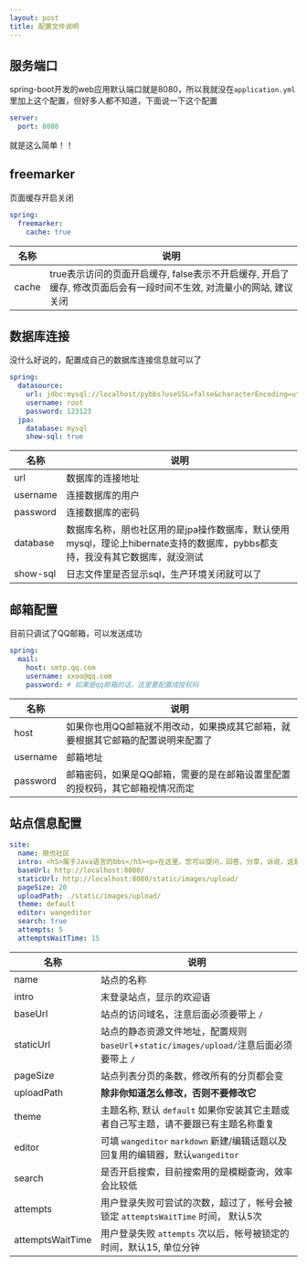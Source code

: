 ```yaml
---
layout: post
title: 配置文件说明
---
```


## 服务端口

spring-boot开发的web应用默认端口就是8080，所以我就没在`application.yml`里加上这个配置，但好多人都不知道，下面说一下这个配置

```yml
server:
  port: 8080
```

就是这么简单！！

## freemarker

页面缓存开启关闭

```yml
spring:
  freemarker:
    cache: true 
```

| 名称 | 说明 |
| --- | --- |
| cache | true表示访问的页面开启缓存, false表示不开启缓存, 开启了缓存, 修改页面后会有一段时间不生效, 对流量小的网站, 建议关闭 |

## 数据库连接

没什么好说的，配置成自己的数据库连接信息就可以了

```yml
spring:
  datasource:
    url: jdbc:mysql://localhost/pybbs?useSSL=false&characterEncoding=utf8
    username: root
    password: 123123
  jpa:
    database: mysql
    show-sql: true
```

| 名称 | 说明 |
| --- | --- |
| url | 数据库的连接地址 |
| username | 连接数据库的用户 |
| password | 连接数据库的密码 |
| database | 数据库名称，朋也社区用的是jpa操作数据库，默认使用mysql，理论上hibernate支持的数据库，pybbs都支持，我没有其它数据库，就没测试 |
| show-sql | 日志文件里是否显示sql，生产环境关闭就可以了 |

## 邮箱配置

目前只调试了QQ邮箱，可以发送成功

```yml
spring:
  mail:
    host: smtp.qq.com
    username: xxoo@qq.com
    password: # 如果是qq邮箱的话，这里要配置成授权码
```

| 名称 | 说明 |
| --- | --- |
| host | 如果你也用QQ邮箱就不用改动，如果换成其它邮箱，就要根据其它邮箱的配置说明来配置了 |
| username | 邮箱地址 |
| password | 邮箱密码，如果是QQ邮箱，需要的是在邮箱设置里配置的授权码，其它邮箱视情况而定 |

## 站点信息配置

```yml
site:
  name: 朋也社区
  intro: <h5>属于Java语言的bbs</h5><p>在这里，您可以提问，回答，分享，诉说，这是个属于Java程序员的社区，欢迎您的加入！</p>
  baseUrl: http://localhost:8080/
  staticUrl: http://localhost:8080/static/images/upload/
  pageSize: 20
  uploadPath: ./static/images/upload/
  theme: default
  editor: wangeditor
  search: true
  attempts: 5
  attemptsWaitTime: 15
```

| 名称 | 说明 |
| --- | --- |
| name | 站点的名称 |
| intro | 末登录站点，显示的欢迎语 |
| baseUrl | 站点的访问域名，注意后面必须要带上 `/` |
| staticUrl | 站点的静态资源文件地址，配置规则 `baseUrl`+`static/images/upload/`注意后面必须要带上 `/` |
| pageSize | 站点列表分页的条数，修改所有的分页都会变 |
| uploadPath | **除非你知道怎么修改，否则不要修改它** |
| theme | 主题名称, 默认 `default` 如果你安装其它主题或者自己写主题，请不要跟已有主题名称重复 |
| editor | 可填 `wangeditor` `markdown` 新建/编辑话题以及回复用的编辑器，默认`wangeditor` |
| search | 是否开启搜索，目前搜索用的是模糊查询，效率会比较低 |
| attempts | 用户登录失败可尝试的次数，超过了，帐号会被锁定 `attemptsWaitTime` 时间， 默认5次 |
| attemptsWaitTime | 用户登录失败 `attempts` 次以后，帐号被锁定的时间，默认15, 单位分钟|

